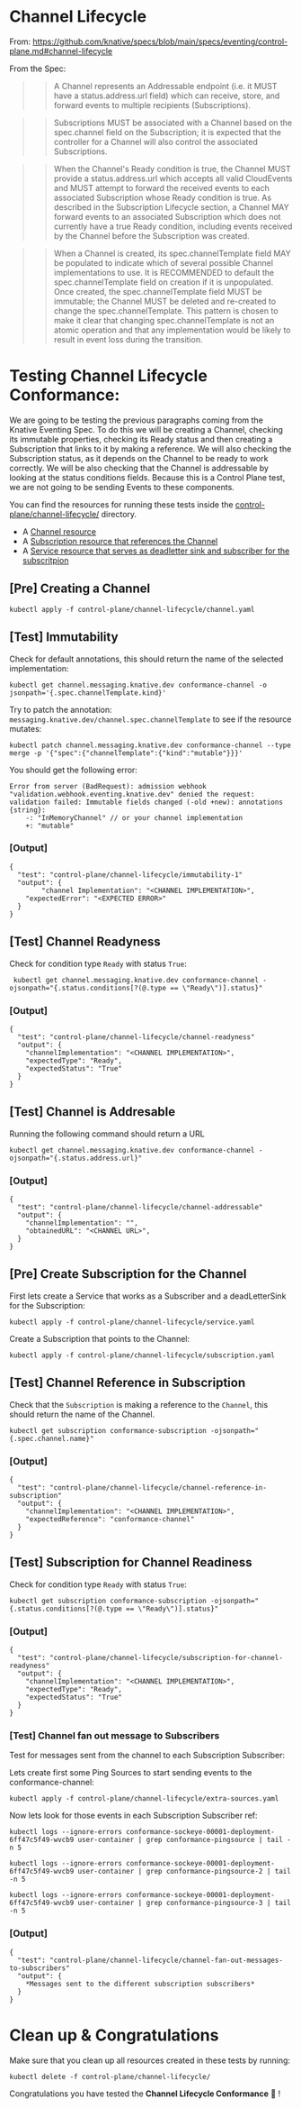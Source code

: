 # Channel Lifecycle 

From: https://github.com/knative/specs/blob/main/specs/eventing/control-plane.md#channel-lifecycle


From the Spec: 

>> A Channel represents an Addressable endpoint (i.e. it MUST have a status.address.url field) which can receive, store, and forward events to multiple recipients (Subscriptions).

>> Subscriptions MUST be associated with a Channel based on the spec.channel field on the Subscription; it is expected that the controller for a Channel will also control the associated Subscriptions.

>> When the Channel's Ready condition is true, the Channel MUST provide a status.address.url which accepts all valid CloudEvents and MUST attempt to forward the received events to each associated Subscription whose Ready condition is true. As described in the Subscription Lifecycle section, a Channel MAY forward events to an associated Subscription which does not currently have a true Ready condition, including events received by the Channel before the Subscription was created.

>> When a Channel is created, its spec.channelTemplate field MAY be populated to indicate which of several possible Channel implementations to use. It is RECOMMENDED to default the spec.channelTemplate field on creation if it is unpopulated. Once created, the spec.channelTemplate field MUST be immutable; the Channel MUST be deleted and re-created to change the spec.channelTemplate. This pattern is chosen to make it clear that changing spec.channelTemplate is not an atomic operation and that any implementation would be likely to result in event loss during the transition.



# Testing Channel Lifecycle Conformance: 

We are going to be testing the previous paragraphs coming from the Knative Eventing Spec. To do this we will be creating a Channel, checking its immutable properties, checking its Ready status and then creating a Subscription that links to it by making a reference. We will also checking the Subscription status, as it depends on the Channel to be ready to work correctly. We will be also checking that the Channel is addressable by looking at the status conditions fields. Because this is a Control Plane test, we are not going to be sending Events to these components. 

You can find the resources for running these tests inside the [control-plane/channel-lifecycle/](specs/eventing/test-plan/control-plane/channel-lifecycle/) directory. 
- A [Channel resource](specs/eventing/test-plan/control-plane/channel-lifecycle/channel.yaml)
- A [Subscription resource that references the Channel](specs/eventing/test-plan/control-plane/channel-lifecycle/subscription.yaml)
- A [Service resource that serves as deadletter sink and subscriber for the subscritpion](specs/eventing/test-plan/control-plane/channel-lifecycle/service.yaml)


## [Pre] Creating a Channel 

```
kubectl apply -f control-plane/channel-lifecycle/channel.yaml
```


## [Test] Immutability

Check for default annotations, this should return the name of the selected implementation: 

```
kubectl get channel.messaging.knative.dev conformance-channel -o jsonpath='{.spec.channelTemplate.kind}'
```

Try to patch the annotation: `messaging.knative.dev/channel.spec.channelTemplate` to see if the resource mutates: 

```
kubectl patch channel.messaging.knative.dev conformance-channel --type merge -p '{"spec":{"channelTemplate":{"kind":"mutable"}}}'
```

You should get the following error: 
```
Error from server (BadRequest): admission webhook "validation.webhook.eventing.knative.dev" denied the request: validation failed: Immutable fields changed (-old +new): annotations
{string}:
	-: "InMemoryChannel" // or your channel implementation
	+: "mutable"
```

### [Output]

```
{
  "test": "control-plane/channel-lifecycle/immutability-1"
  "output": {
    	"channel Implementation": "<CHANNEL IMPLEMENTATION>",
	"expectedError": "<EXPECTED ERROR>"
  }
}
```

## [Test] Channel Readyness 

Check for condition type `Ready` with status `True`: 

```
 kubectl get channel.messaging.knative.dev conformance-channel -ojsonpath="{.status.conditions[?(@.type == \"Ready\")].status}"
```

### [Output]

```
{
  "test": "control-plane/channel-lifecycle/channel-readyness"
  "output": {
  	"channelImplementation": "<CHANNEL IMPLEMENTATION>",
	"expectedType": "Ready",
	"expectedStatus": "True"
  }
}
```

## [Test] Channel is Addresable

Running the following command should return a URL

```
kubectl get channel.messaging.knative.dev conformance-channel -ojsonpath="{.status.address.url}"
```

### [Output]

```
{
  "test": "control-plane/channel-lifecycle/channel-addressable"
  "output": {
  	"channelImplementation": "",
	"obtainedURL": "<CHANNEL URL>",
  }
}
```

## [Pre] Create Subscription for the Channel

First lets create a Service that works as a Subscriber and a deadLetterSink for the Subscription:

```
kubectl apply -f control-plane/channel-lifecycle/service.yaml
```

Create a Subscription that points to the Channel:

```
kubectl apply -f control-plane/channel-lifecycle/subscription.yaml
```

## [Test] Channel Reference in Subscription

Check that the `Subscription` is making a reference to the `Channel`, this should return the name of the Channel.

```
kubectl get subscription conformance-subscription -ojsonpath="{.spec.channel.name}"
```

### [Output]

```
{
  "test": "control-plane/channel-lifecycle/channel-reference-in-subscription"
  "output": {
  	"channelImplementation": "<CHANNEL IMPLEMENTATION>",
	"expectedReference": "conformance-channel"
  }
}
```

## [Test] Subscription for Channel Readiness

Check for condition type `Ready` with status `True`: 

```
kubectl get subscription conformance-subscription -ojsonpath="{.status.conditions[?(@.type == \"Ready\")].status}"
```

### [Output]

```
{
  "test": "control-plane/channel-lifecycle/subscription-for-channel-readyness"
  "output": {
  	"channelImplementation": "<CHANNEL IMPLEMENTATION>",
	"expectedType": "Ready",
	"expectedStatus": "True"
  }
}
```

### [Test] Channel fan out message to Subscribers

Test for messages sent from the channel to each Subscription Subscriber:

Lets create first some Ping Sources to start sending events to the conformance-channel:


```
kubectl apply -f control-plane/channel-lifecycle/extra-sources.yaml
```

Now lets look for those events in each Subscription Subscriber ref:

```
kubectl logs --ignore-errors conformance-sockeye-00001-deployment-6ff47c5f49-wvcb9 user-container | grep conformance-pingsource | tail -n 5

kubectl logs --ignore-errors conformance-sockeye-00001-deployment-6ff47c5f49-wvcb9 user-container | grep conformance-pingsource-2 | tail -n 5

kubectl logs --ignore-errors conformance-sockeye-00001-deployment-6ff47c5f49-wvcb9 user-container | grep conformance-pingsource-3 | tail -n 5
```

### [Output]

```
{
  "test": "control-plane/channel-lifecycle/channel-fan-out-messages-to-subscribers"
  "output": { 
    *Messages sent to the different subscription subscribers*
  }
}
```
# Clean up & Congratulations

Make sure that you clean up all resources created in these tests by running: 

```
kubectl delete -f control-plane/channel-lifecycle/
```


Congratulations you have tested the **Channel Lifecycle Conformance** :metal: !